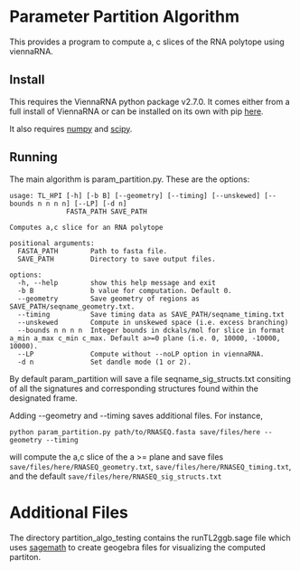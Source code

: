 # Parameter Partition Algorithm
This provides a program to compute a, c slices of the RNA polytope using viennaRNA. 

## Install
This requires the ViennaRNA python package v2.7.0. It comes either from a full install of ViennaRNA or can be
installed on its own with pip [here](https://pypi.org/project/ViennaRNA/).

It also requires [numpy](https://pypi.org/project/numpy/) and [scipy](https://pypi.org/project/scipy/).

## Running
The main algorithm is param_partition.py. These are the options:

```
usage: TL_HPI [-h] [-b B] [--geometry] [--timing] [--unskewed] [--bounds n n n n] [--LP] [-d n]
              FASTA_PATH SAVE_PATH

Computes a,c slice for an RNA polytope

positional arguments:
  FASTA_PATH        Path to fasta file.
  SAVE_PATH         Directory to save output files.

options:
  -h, --help        show this help message and exit
  -b B              b value for computation. Default 0.
  --geometry        Save geometry of regions as SAVE_PATH/seqname_geometry.txt.
  --timing          Save timing data as SAVE_PATH/seqname_timing.txt
  --unskewed        Compute in unskewed space (i.e. excess branching)
  --bounds n n n n  Integer bounds in dckals/mol for slice in format a_min a_max c_min c_max. Default a>=0 plane (i.e. 0, 10000, -10000, 10000).
  --LP              Compute without --noLP option in viennaRNA.
  -d n              Set dandle mode (1 or 2).
```

By default param_partition will save a file seqname_sig_structs.txt consiting of all the signatures and corresponding structures found within the designated frame. 

Adding --geometry and --timing saves additional files. For instance,
```
python param_partition.py path/to/RNASEQ.fasta save/files/here --geometry --timing
```
will compute the a,c slice of the a >= plane  and save files `save/files/here/RNASEQ_geometry.txt`, `save/files/here/RNASEQ_timing.txt`, and the default `save/files/here/RNASEQ_sig_structs.txt`

# Additional Files
The directory partition_algo_testing contains the runTL2ggb.sage file which uses [sagemath](https://www.sagemath.org/) to create geogebra files for visualizing the computed partiton.